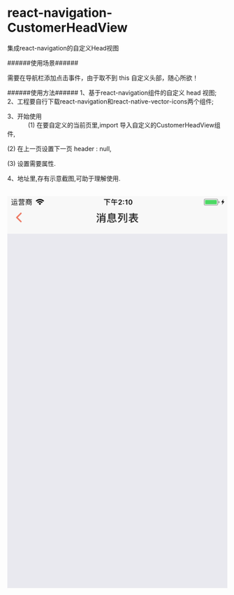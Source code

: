 # react-navigation-CustomerHeadView

集成react-navigation的自定义Head视图

######使用场景######

需要在导航栏添加点击事件，由于取不到 this 自定义头部，随心所欲！

######使用方法######
1、基于react-navigation组件的自定义 head 视图; 
  
2、工程要自行下载react-navigation和react-native-vector-icons两个组件;

3、开始使用                                                                                                                
        
(1) 在要自定义的当前页里,import 导入自定义的CustomerHeadView组件,

(2) 在上一页设置下一页 header : null,

(3) 设置需要属性.

4、地址里,存有示意截图,可助于理解使用.
<br><br>


![Image text](https://github.com/183959633/react-navigation-CustomerHeadView/raw/master/下一页.png)
